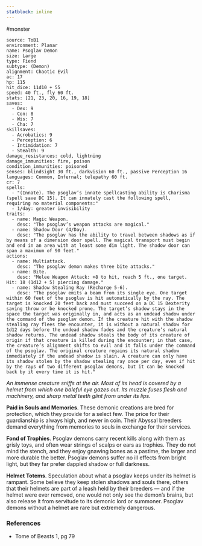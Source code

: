 ```yaml
---
statblock: inline
---
```

 #monster 

```statblock
source: ToB1
environment: Planar
name: Psoglav Demon
size: Large
type: Fiend
subtype: (Demon)
alignment: Chaotic Evil
ac: 17
hp: 115
hit_dice: 11d10 + 55
speed: 40 ft., fly 60 ft.
stats: [21, 23, 20, 16, 19, 18]
saves:
  - Dex: 9
  - Con: 8
  - Wis: 7
  - Cha: 7
skillsaves:
  - Acrobatics: 9
  - Perception: 6
  - Intimidation: 7
  - Stealth: 9
damage_resistances: cold, lightning
damage_immunities: fire, poison
condition_immunities: poisoned
senses: blindsight 30 ft., darkvision 60 ft., passive Perception 16
languages: Common, Infernal; telepathy 60 ft.
cr: 7
spells:
  - "(Innate). The psoglav’s innate spellcasting ability is Charisma (spell save DC 15). It can innately cast the following spell, requiring no material components:"
  - 1/day: greater invisibility
traits:
  - name: Magic Weapon.
    desc: "The psoglav’s weapon attacks are magical."
  - name: Shadow Door (4/Day).
    desc: "The psoglav has the ability to travel between shadows as if by means of a dimension door spell. The magical transport must begin and end in an area with at least some dim light. The shadow door can span a maximum of 90 feet."
actions:
  - name: Multiattack.
    desc: "The psoglav demon makes three bite attacks."
  - name: Bite.
    desc: "Melee Weapon Attack: +8 to hit, reach 5 ft., one target. Hit: 18 (1d12 + 5) piercing damage."
  - name: Shadow Stealing Ray (Recharge 5-6).
    desc: "The psoglav emits a beam from its single eye. One target within 60 feet of the psoglav is hit automatically by the ray. The target is knocked 20 feet back and must succeed on a DC 15 Dexterity saving throw or be knocked prone. The target’s shadow stays in the space the target was originally in, and acts as an undead shadow under the command of the psoglav demon. If the creature hit with the shadow stealing ray flees the encounter, it is without a natural shadow for 1d12 days before the undead shadow fades and the creature’s natural shadow returns. The undead shadow steals the body of its creature of origin if that creature is killed during the encounter; in that case, the creature’s alignment shifts to evil and it falls under the command of the psoglav. The original creature regains its natural shadow immediately if the undead shadow is slain. A creature can only have its shadow stolen by the shadow stealing ray once per day, even if hit by the rays of two different psoglav demons, but it can be knocked back by it every time it is hit."
```

_An immense creature sniffs at the air. Most of its head is covered by a helmet from which one baleful eye gazes out. Its muzzle fuses flesh and machinery, and sharp metal teeth glint from under its lips._

**Paid in Souls and Memories**. These demonic creations are bred for protection, which they provide for a select few. The price for their guardianship is always high, and never in coin. Their Abyssal breeders demand everything from memories to souls in exchange for their services.

**Fond of Trophies**. Psoglav demons carry recent kills along with them as grisly toys, and often wear strings of scalps or ears as trophies. They do not mind the stench, and they enjoy gnawing bones as a pastime, the larger and more durable the better. Psoglav demons suffer no ill effects from bright light, but they far prefer dappled shadow or full darkness.

**Helmet Totems**. Speculation about what a psoglav keeps under its helmet is rampant. Some believe they keep stolen shadows and souls there, others that their helmets are part of a leash held by their breeders — and if the helmet were ever removed, one would not only see the demon’s brains, but also release it from servitude to its demonic lord or summoner. Psoglav demons without a helmet are rare but extremely dangerous.

### References

* Tome of Beasts 1, pg 79
